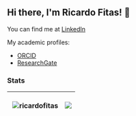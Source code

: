 ## Hi there, I'm Ricardo Fitas! 👋

You can find me at [LinkedIn](https://www.linkedin.com/in/ricardo-fitas-167bba164/)

My academic profiles:
- [ORCID](https://orcid.org/0000-0001-5137-2451)
- [ResearchGate](https://www.researchgate.net/profile/Ricardo-Fitas)


### Stats

| <p>&nbsp;<img align="center" src="https://github-readme-stats.vercel.app/api?username=ricardofitas&show_icons=true&theme=dark&locale=en" alt="ricardofitas" /></p> | <a href="https://github.com/ricardofitas/github-readme-stats"><img align="center" src="https://github-readme-stats.vercel.app/api/top-langs/?username=ricardofitas&show_icons=true&theme=dark&locale=en" /></a> |
| ------------- | ------------- |

<!--
**ricardofitas/ricardofitas** is a ✨ _special_ ✨ repository because its `README.md` (this file) appears on your GitHub profile.

Here are some ideas to get you started:

- 🔭 I’m currently working on ...
- 🌱 I’m currently learning ...
- 👯 I’m looking to collaborate on ...
- 🤔 I’m looking for help with ...
- 💬 Ask me about ...
- 📫 How to reach me: ...
- 😄 Pronouns: ...
- ⚡ Fun fact: ...
-->
